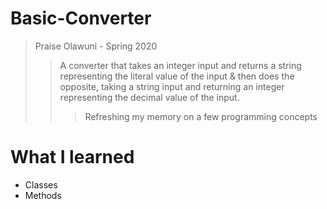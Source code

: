# Basic-Converter
> Praise Olawuni - Spring 2020
>> A converter that takes an integer input and returns a string representing the literal value of the input &amp; then does the opposite, taking a string input and returning an integer representing the decimal value of the input.
>>> Refreshing my memory on a few programming concepts

# What I learned
* Classes
* Methods
